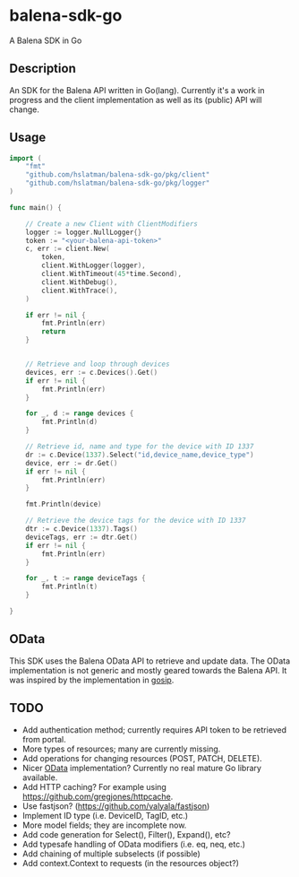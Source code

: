 # balena-sdk-go

A Balena SDK in Go

## Description

An SDK for the Balena API written in Go(lang).
Currently it's a work in progress and the client implementation as well as its (public) API will change.

## Usage

```go
import (
    "fmt"
    "github.com/hslatman/balena-sdk-go/pkg/client"
    "github.com/hslatman/balena-sdk-go/pkg/logger"
)

func main() {

    // Create a new Client with ClientModifiers
    logger := logger.NullLogger{}
    token := "<your-balena-api-token>"
    c, err := client.New(
        token,
        client.WithLogger(logger),
        client.WithTimeout(45*time.Second),
        client.WithDebug(),
        client.WithTrace(),
    )

    if err != nil {
        fmt.Println(err)
        return
    }


    // Retrieve and loop through devices
    devices, err := c.Devices().Get()
    if err != nil {
        fmt.Println(err)
    }

    for _, d := range devices {
        fmt.Println(d)
    }

    // Retrieve id, name and type for the device with ID 1337
    dr := c.Device(1337).Select("id,device_name,device_type")
    device, err := dr.Get()
    if err != nil {
        fmt.Println(err)
    }

    fmt.Println(device)

    // Retrieve the device tags for the device with ID 1337
    dtr := c.Device(1337).Tags()
    deviceTags, err := dtr.Get()
    if err != nil {
        fmt.Println(err)
    }

    for _, t := range deviceTags {
        fmt.Println(t)
    }

}
```

## OData

This SDK uses the Balena OData API to retrieve and update data.
The OData implementation is not generic and mostly geared towards the Balena API.
It was inspired by the implementation in [gosip](https://github.com/koltyakov/gosip).

## TODO

* Add authentication method; currently requires API token to be retrieved from portal.
* More types of resources; many are currently missing.
* Add operations for changing resources (POST, PATCH, DELETE).
* Nicer [OData](https://www.odata.org/) implementation? Currently no real mature Go library available.
* Add HTTP caching? For example using https://github.com/gregjones/httpcache. 
* Use fastjson? (https://github.com/valyala/fastjson)
* Implement ID type (i.e. DeviceID, TagID, etc.)
* More model fields; they are incomplete now.
* Add code generation for Select(), Filter(), Expand(), etc?
* Add typesafe handling of OData modifiers (i.e. eq, neq, etc.)
* Add chaining of multiple subselects (if possible)
* Add context.Context to requests (in the resources object?)
